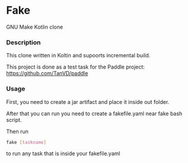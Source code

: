 # Fake
GNU Make Kotlin clone

### Description

This clone written in Koltin and supoorts incremental build.


This project is done as a test task for the Paddle project:
https://github.com/TanVD/paddle

### Usage

First, you need to create a jar artifact and place it inside out folder.

After that you can run you need to create a fakefile.yaml near fake bash script.

Then run 
```sh
fake [taskname]
```
to run any task that is inside your fakefile.yaml


